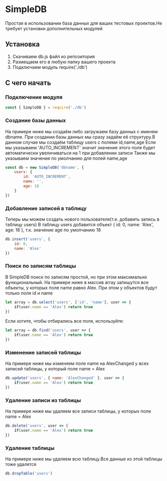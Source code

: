 # SimpleDB
Простая в использовании база данных для ваших тестовых проектов.Не требует установки дополнительных модулей

## Установка

1. Скачиваем db.js файл из репозитория
2. Размещаем его в любую папку вашего проекта
3. Подключаем модуль require('./db')

## С чего начать

### Подключение модуля
```js
const { SimpleDB } = require('./db')
```

### Создание базы данных

На примере ниже мы создаём либо загружаем базу данных с именем dbname.
При создании базы данных мы сразу задаём её структуру.В данном случае мы создаём таблицу users с полями id,name,age
Если мы указываем 'AUTO_INCREMENT' значит значение этого поля будет автоматически увеличиваться на 1 при добавлении записи
Также мы указываем значения по умолчанию для полей name,age
```js
const db = new SimpleDB('dbname', {
    users: {
        id: 'AUTO_INCREMENT',
        name: '',
        age: 18
    }
})
```

### Добавление записей в таблицу

Теперь мы можем создать нового пользователя(т.е. добавить запись в таблицу users)
В таблицу users добавится объект { id: 0, name: 'Alex', age: 18 }, т.к. значение age по умолчанию 18
```js
db.insert('users', {
    id: 0,
    name: 'Alex'
})
```

### Поиск по записям таблицы

В SimpleDB поиск по записям простой, но при этом максимально функциональный.
На примере ниже в массив array запишутся все объекты, у которых поле name равно Alex.
При этом у объектов будут только поля id и name
```js
let array = db.select('users', ['id', 'name'], user => {
    if(user.name == 'Alex') return true
})
```

Если хотите, чтобы отбирались все поля, используйте:
```js
let array = db.find('users', user => {
    if(user.name == 'Alex') return true
})
```

### Изменение записей таблицы

На примере ниже мы изменяем поле name на AlexChanged у всех записей таблицы, у который поле name = Alex

```js
db.update('users', { name: 'AlexChanged' }, user => {
    if(user.name == 'Alex') return true
})
```

### Удаление записи из таблицы
На примере ниже мы удаляем все записи таблицы, у которых поле name = Alex

```js
db.delete('users', user => {
    if(user.name == 'Alex') return true
})
```

### Удаление таблицы
На примере ниже мы удаляем всю таблицу.Все данные из этой таблицы тоже удалятся

```js
db.dropTable('users')
```
